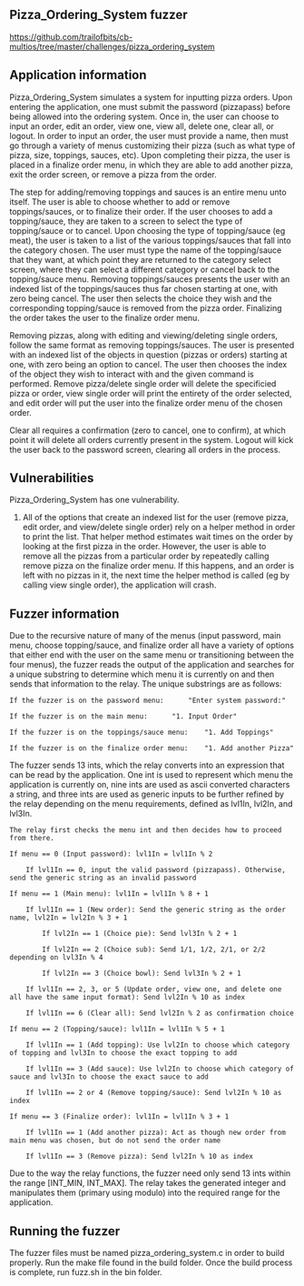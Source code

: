 ## Pizza_Ordering_System fuzzer
https://github.com/trailofbits/cb-multios/tree/master/challenges/pizza_ordering_system

## Application information
Pizza_Ordering_System simulates a system for inputting pizza orders. Upon entering the application, one must submit the password (pizzapass) before being allowed into the ordering system. Once in, the user can choose to input an order, edit an order, view one, view all, delete one, clear all, or logout. In order to input an order, the user must provide a name, then must go through a variety of menus customizing their pizza (such as what type of pizza, size, toppings, sauces, etc). Upon completing their pizza, the user is placed in a finalize order menu, in which they are able to add another pizza, exit the order screen, or remove a pizza from the order.

The step for adding/removing toppings and sauces is an entire menu unto itself. The user is able to choose whether to add or remove toppings/sauces, or to finalize their order. If the user chooses to add a topping/sauce, they are taken to a screen to select the type of topping/sauce or to cancel. Upon choosing the type of topping/sauce (eg meat), the user is taken to a list of the various toppings/sauces that fall into the category chosen. The user must type the name of the topping/sauce that they want, at which point they are returned to the category select screen, where they can select a different category or cancel back to the topping/sauce menu. Removing toppings/sauces presents the user with an indexed list of the toppings/sauces thus far chosen starting at one, with zero being cancel. The user then selects the choice they wish and the corresponding topping/sauce is removed from the pizza order. Finalizing the order takes the user to the finalize order menu.

Removing pizzas, along with editing and viewing/deleting single orders, follow the same format as removing toppings/sauces. The user is presented with an indexed list of the objects in question (pizzas or orders) starting at one, with zero being an option to cancel. The user then chooses the index of the object they wish to interact with and the given command is performed. Remove pizza/delete single order will delete the specificied pizza or order, view single order will print the entirety of the order selected, and edit order will put the user into the finalize order menu of the chosen order.

Clear all requires a confirmation (zero to cancel, one to confirm), at which point it will delete all orders currently present in the system. Logout will kick the user back to the password screen, clearing all orders in the process.

## Vulnerabilities
Pizza_Ordering_System has one vulnerability.
1. All of the options that create an indexed list for the user (remove pizza, edit order, and view/delete single order) rely on a helper method in order to print the list. That helper method estimates wait times on the order by looking at the first pizza in the order. However, the user is able to remove all the pizzas from a particular order by repeatedly calling remove pizza on the finalize order menu. If this happens, and an order is left with no pizzas in it, the next time the helper method is called (eg by calling view single order), the application will crash.

## Fuzzer information
Due to the recursive nature of many of the menus (input password, main menu, choose topping/sauce, and finalize order all have a variety of options that either end with the user on the same menu or transitioning between the four menus), the fuzzer reads the output of the application and searches for a unique substring to determine which menu it is currently on and then sends that information to the relay. The unique substrings are as follows:

    If the fuzzer is on the password menu:		"Enter system password:"

    If the fuzzer is on the main menu:		"1. Input Order"

    If the fuzzer is on the toppings/sauce menu:	"1. Add Toppings"

    If the fuzzer is on the finalize order menu:	"1. Add another Pizza"

The fuzzer sends 13 ints, which the relay converts into an expression that can be read by the application. One int is used to represent which menu the application is currently on, nine ints are used as ascii converted characters a string, and three ints are used as generic inputs to be further refined by the relay depending on the menu requirements, defined as lvl1In, lvl2In, and lvl3In.

    The relay first checks the menu int and then decides how to proceed from there.

    If menu == 0 (Input password): lvl1In = lvl1In % 2

    	If lvl1In == 0, input the valid password (pizzapass). Otherwise, send the generic string as an invalid password

    If menu == 1 (Main menu): lvl1In = lvl1In % 8 + 1

    	If lvl1In == 1 (New order): Send the generic string as the order name, lvl2In = lvl2In % 3 + 1

    		If lvl2In == 1 (Choice pie): Send lvl3In % 2 + 1

    		If lvl2In == 2 (Choice sub): Send 1/1, 1/2, 2/1, or 2/2 depending on lvl3In % 4

    		If lvl2In == 3 (Choice bowl): Send lvl3In % 2 + 1

    	If lvl1In == 2, 3, or 5 (Update order, view one, and delete one all have the same input format): Send lvl2In % 10 as index

    	If lvl1In == 6 (Clear all): Send lvl2In % 2 as confirmation choice

    If menu == 2 (Topping/sauce): lvl1In = lvl1In % 5 + 1

    	If lvl1In == 1 (Add topping): Use lvl2In to choose which category of topping and lvl3In to choose the exact topping to add

    	If lvl1In == 3 (Add sauce): Use lvl2In to choose which category of sauce and lvl3In to choose the exact sauce to add

    	If lvl1In == 2 or 4 (Remove topping/sauce): Send lvl2In % 10 as index

    If menu == 3 (Finalize order): lvl1In = lvl1In % 3 + 1

    	If lvl1In == 1 (Add another pizza): Act as though new order from main menu was chosen, but do not send the order name

    	If lvl1In == 3 (Remove pizza): Send lvl2In % 10 as index

Due to the way the relay functions, the fuzzer need only send 13 ints within the range [INT_MIN, INT_MAX]. The relay takes the generated integer and manipulates them (primary using modulo) into the required range for the application.

## Running the fuzzer
The fuzzer files must be named pizza_ordering_system.c in order to build properly.
Run the make file found in the build folder.
Once the build process is complete, run fuzz.sh in the bin folder.
